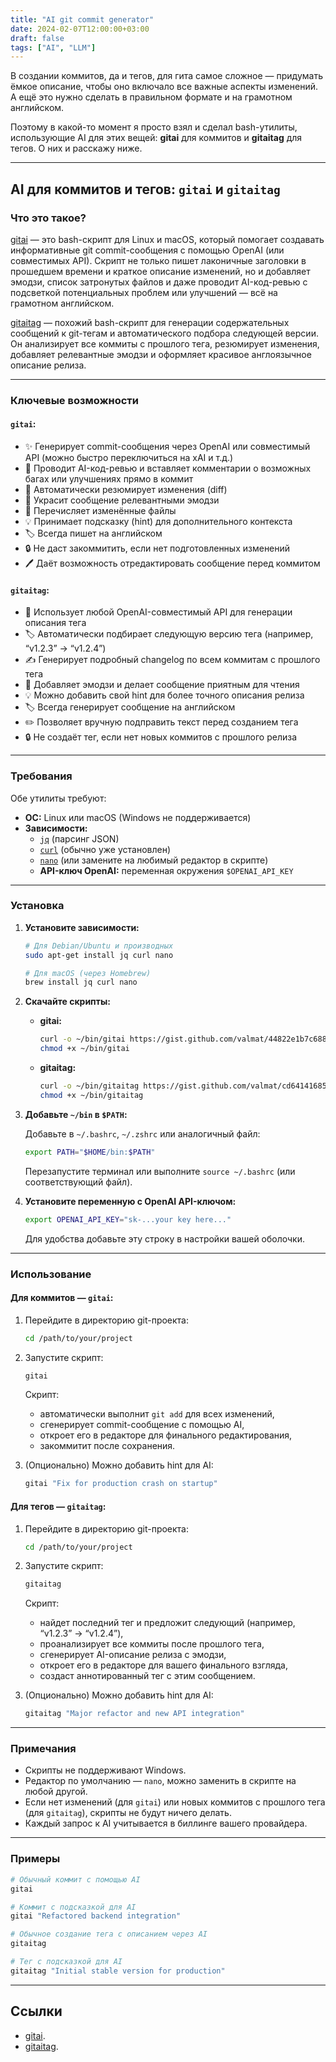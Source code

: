 ```yaml
---
title: "AI git commit generator"
date: 2024-02-07T12:00:00+03:00
draft: false
tags: ["AI", "LLM"]
---
```


В создании коммитов, да и тегов, для гита самое сложное — придумать ёмкое описание, чтобы оно включало все важные аспекты изменений. А ещё это нужно сделать в правильном формате и на грамотном английском.

Поэтому в какой-то момент я просто взял и сделал bash-утилиты, использующие AI для этих вещей: **gitai** для коммитов и **gitaitag** для тегов. О них и расскажу ниже.

---

## AI для коммитов и тегов: `gitai` и `gitaitag`

### Что это такое?

[gitai](https://gist.github.com/valmat/44822e1b7c6884bebb25b3ff005117fe) — это bash-скрипт для Linux и macOS, который помогает создавать информативные git commit-сообщения с помощью OpenAI (или совместимых API). Скрипт не только пишет лаконичные заголовки в прошедшем времени и краткое описание изменений, но и добавляет эмодзи, список затронутых файлов и даже проводит AI-код-ревью с подсветкой потенциальных проблем или улучшений — всё на грамотном английском.

[gitaitag](https://gist.github.com/valmat/cd64141685f2655c4a02d59902962ca3) — похожий bash-скрипт для генерации содержательных сообщений к git-тегам и автоматического подбора следующей версии. Он анализирует все коммиты с прошлого тега, резюмирует изменения, добавляет релевантные эмодзи и оформляет красивое англоязычное описание релиза.

---

### Ключевые возможности

#### `gitai`:

- ✨ Генерирует commit-сообщения через OpenAI или совместимый API (можно быстро переключиться на xAI и т.д.)
- 🐞 Проводит AI-код-ревью и вставляет комментарии о возможных багах или улучшениях прямо в коммит
- 📝 Автоматически резюмирует изменения (diff)
- 💬 Украсит сообщение релевантными эмодзи
- 📄 Перечисляет изменённые файлы
- 💡 Принимает подсказку (hint) для дополнительного контекста
- 🏷️ Всегда пишет на английском
- 🔒 Не даст закоммитить, если нет подготовленных изменений
- 🖊️ Даёт возможность отредактировать сообщение перед коммитом

#### `gitaitag`:

- 🚀 Использует любой OpenAI-совместимый API для генерации описания тега
- 🏷️ Автоматически подбирает следующую версию тега (например, “v1.2.3” → “v1.2.4”)
- ✍️ Генерирует подробный changelog по всем коммитам с прошлого тега
- 🤖 Добавляет эмодзи и делает сообщение приятным для чтения
- 💡 Можно добавить свой hint для более точного описания релиза
- 🏷️ Всегда генерирует сообщение на английском
- ✏️ Позволяет вручную подправить текст перед созданием тега
- 🔒 Не создаёт тег, если нет новых коммитов с прошлого релиза

---

### Требования

Обе утилиты требуют:

- **ОС:** Linux или macOS (Windows не поддерживается)
- **Зависимости:**
  - [`jq`](https://stedolan.github.io/jq/) (парсинг JSON)
  - [`curl`](https://curl.se/) (обычно уже установлен)
  - [`nano`](https://www.nano-editor.org/) (или замените на любимый редактор в скрипте)
  - **API-ключ OpenAI:** переменная окружения `$OPENAI_API_KEY`

---

### Установка

1. **Установите зависимости:**

   ```sh
   # Для Debian/Ubuntu и производных
   sudo apt-get install jq curl nano

   # Для macOS (через Homebrew)
   brew install jq curl nano
   ```

2. **Скачайте скрипты:**

   - **gitai:**
     ```sh
     curl -o ~/bin/gitai https://gist.github.com/valmat/44822e1b7c6884bebb25b3ff005117fe/raw/gitai.sh
     chmod +x ~/bin/gitai
     ```
   - **gitaitag:**
     ```sh
     curl -o ~/bin/gitaitag https://gist.github.com/valmat/cd64141685f2655c4a02d59902962ca3/raw/gitaitag.sh
     chmod +x ~/bin/gitaitag
     ```

3. **Добавьте `~/bin` в `$PATH`:**

   Добавьте в `~/.bashrc`, `~/.zshrc` или аналогичный файл:

   ```sh
   export PATH="$HOME/bin:$PATH"
   ```

   Перезапустите терминал или выполните `source ~/.bashrc` (или соответствующий файл).

4. **Установите переменную с OpenAI API-ключом:**

   ```sh
   export OPENAI_API_KEY="sk-...your key here..."
   ```

   Для удобства добавьте эту строку в настройки вашей оболочки.

---

### Использование

#### Для коммитов — `gitai`:

1. Перейдите в директорию git-проекта:

   ```sh
   cd /path/to/your/project
   ```

2. Запустите скрипт:

   ```sh
   gitai
   ```

   Скрипт:
   - автоматически выполнит `git add` для всех изменений,
   - сгенерирует commit-сообщение с помощью AI,
   - откроет его в редакторе для финального редактирования,
   - закоммитит после сохранения.

3. (Опционально) Можно добавить hint для AI:

   ```sh
   gitai "Fix for production crash on startup"
   ```

#### Для тегов — `gitaitag`:

1. Перейдите в директорию git-проекта:

   ```sh
   cd /path/to/your/project
   ```

2. Запустите скрипт:

   ```sh
   gitaitag
   ```

   Скрипт:
   - найдет последний тег и предложит следующий (например, “v1.2.3” → “v1.2.4”),
   - проанализирует все коммиты после прошлого тега,
   - сгенерирует AI-описание релиза с эмодзи,
   - откроет его в редакторе для вашего финального взгляда,
   - создаст аннотированный тег с этим сообщением.

3. (Опционально) Можно добавить hint для AI:

   ```sh
   gitaitag "Major refactor and new API integration"
   ```

---

### Примечания

- Скрипты не поддерживают Windows.
- Редактор по умолчанию — `nano`, можно заменить в скрипте на любой другой.
- Если нет изменений (для `gitai`) или новых коммитов с прошлого тега (для `gitaitag`), скрипты не будут ничего делать.
- Каждый запрос к AI учитывается в биллинге вашего провайдера.

---

### Примеры

```sh
# Обычный коммит с помощью AI
gitai

# Коммит с подсказкой для AI
gitai "Refactored backend integration"

# Обычное создание тега с описанием через AI
gitaitag

# Тег с подсказкой для AI
gitaitag "Initial stable version for production"
```

---
## Ссылки
- [gitai](https://gist.github.com/valmat/44822e1b7c6884bebb25b3ff005117fe).
- [gitaitag](https://gist.github.com/valmat/cd64141685f2655c4a02d59902962ca3).
